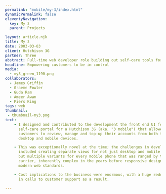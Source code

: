 ```yaml
---
permalink: "mobile/my-3/index.html"
dynamicPermalink: false
eleventyNavigation:
  key: My 3
  parent: Projects

layout: article.njk
title: My 3
date: 2003-03-03
client: Hutchison 3G
partner: Three
abstract: Full-time web developer role building out self-care tools for the UK's first 3G carrier.
headline: Empowering customers to be in control 
media: 
  - my3_green_1190.png
collaborators: 
  - James Griffin
  - Graeme Fowler
  - Guda Ram
  - Ameer Awan
  - Piers King
tags: web
thumbnail:
 - thumbnail-my3.png
text:
    - I designed and contributed to the development the front end UI for a 
      self-care portal for a Hutchison 3G (aka, "3 mobile") that allowed 
      customers to review, manage and top-up their accounts from both their 
      desktop and mobile devices.

    - This was exceptionally novel at the time; the challenges in development 
      included creating separate views for not just desktop and mobile users, 
      but multiple variants for every mobile phone that was ranged by the 
      carrier, inherently complex in the years before responsive design and
      modern web standards.

    - Cost implications to the business were enormous, with a huge reduction 
      in calls to customer support as a result.

---
```

